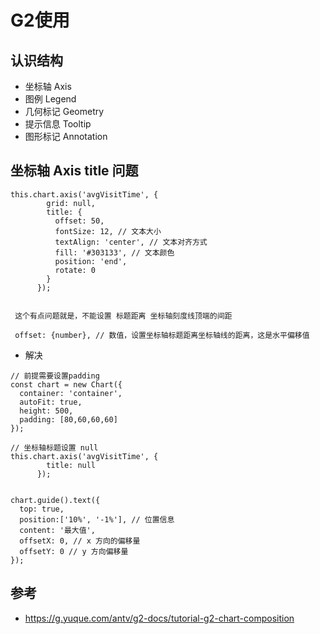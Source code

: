 # G2使用


## 认识结构

- 坐标轴 Axis
- 图例 Legend
- 几何标记 Geometry
- 提示信息 Tooltip
- 图形标记 Annotation



##  坐标轴 Axis title  问题

```
this.chart.axis('avgVisitTime', {
        grid: null,
        title: {
          offset: 50,
          fontSize: 12, // 文本大小
          textAlign: 'center', // 文本对齐方式
          fill: '#303133', // 文本颜色
          position: 'end', 
          rotate: 0
        }
      });
      
      
 这个有点问题就是，不能设置 标题距离 坐标轴刻度线顶端的间距
 
 offset: {number}, // 数值，设置坐标轴标题距离坐标轴线的距离，这是水平偏移值
```

- 解决

```
// 前提需要设置padding
const chart = new Chart({
  container: 'container',
  autoFit: true,
  height: 500,
  padding: [80,60,60,60]
});

// 坐标轴标题设置 null
this.chart.axis('avgVisitTime', {
        title: null
      });


chart.guide().text({
  top: true,
  position:['10%', '-1%'], // 位置信息
  content: '最大值',
  offsetX: 0, // x 方向的偏移量
  offsetY: 0 // y 方向偏移量
});

```




## 参考
- https://g.yuque.com/antv/g2-docs/tutorial-g2-chart-composition
